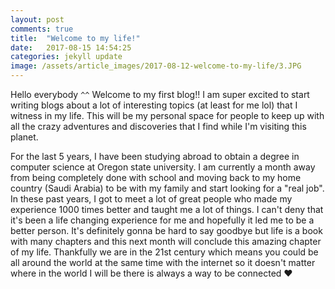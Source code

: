 ```yaml
---
layout: post
comments: true
title:  "Welcome to my life!"
date:   2017-08-15 14:54:25
categories: jekyll update
image: /assets/article_images/2017-08-12-welcome-to-my-life/3.JPG
---
```

Hello everybody `^^` Welcome to my first blog!! I am super excited to start writing blogs about a lot of interesting topics (at least for me lol) that I witness in my life. This will be my personal space for people to keep up with all the crazy adventures and discoveries that I find while I'm visiting this planet. 


For the last 5 years, I have been studying abroad to obtain a degree in computer science at Oregon state university. I am currently a month away from being completely done with school and moving back to my home country (Saudi Arabia) to be with my family and start looking for a "real job". In these past years, I got to meet a lot of great people who made my experience 1000 times better and taught me a lot of things. I can't deny that it's been a life changing experience for me and hopefully it led me to be a better person. It's definitely gonna be hard to say goodbye but life is a book with many chapters and this next month will conclude this amazing chapter of my life. Thankfully we are in the 21st century which means you could be all around the world at the same time with the internet so it doesn't matter where in the world I will be there is always a way to be connected ❤️